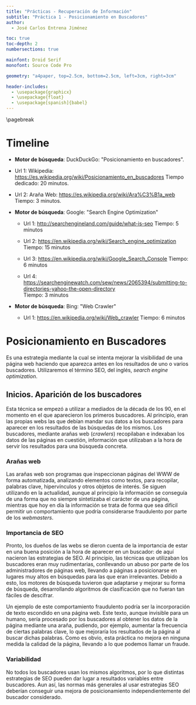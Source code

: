 ```yaml
---
title: "Prácticas - Recuperación de Información"
subtitle: "Práctica 1 - Posicionamiento en Buscadores"
author:
  - José Carlos Entrena Jiménez

toc: true
toc-depth: 2
numbersections: true

mainfont: Droid Serif
monofont: Source Code Pro

geometry: "a4paper, top=2.5cm, bottom=2.5cm, left=3cm, right=3cm"

header-includes:
  - \usepackage{graphicx}
  - \usepackage{float}
  - \usepackage[spanish]{babel}
---
```

\pagebreak


# Timeline

*  **Motor de búsqueda**: DuckDuckGo: "Posicionamiento en buscadores".

  * Url 1: Wikipedia: https://es.wikipedia.org/wiki/Posicionamiento_en_buscadores
    Tiempo dedicado: 20 minutos.

  * Url 2: Araña Web: https://es.wikipedia.org/wiki/Ara%C3%B1a_web
    Tiempo: 3 minutos.

* **Motor de búsqueda**: Google: "Search Engine Optimization"

  * Url 1: http://searchengineland.com/guide/what-is-seo
    Tiempo: 5 minutos

  * Url 2: https://en.wikipedia.org/wiki/Search_engine_optimization
    Tiempo: 15 minutos

  * Url 3: https://en.wikipedia.org/wiki/Google_Search_Console
    Tiempo: 6 minutos

  * Url 4: https://searchenginewatch.com/sew/news/2065394/submitting-to-directories-yahoo-the-open-directory  
    Tiempo: 3 minutos

* **Motor de búsqueda**: Bing: "Web Crawler"

  * Url 1: https://en.wikipedia.org/wiki/Web_crawler
  Tiempo: 6 minutos


# Posicionamiento en Buscadores

Es una estrategia mediante la cual se intenta mejorar la visibilidad de una página web haciendo que aparezca antes en los resultados de uno o varios buscadores. Utilizaremos el término SEO, del inglés, _search engine optimization_.

## Inicios. Aparición de los buscadores

Esta técnica se empezó a utilizar a mediados de la década de los 90, en el momento en el que aparecieron los primeros buscadores. Al principio, eran las propias webs las que debían mandar sus datos a los buscadores para aparecer en los resultados de las búsquedas de los mismos. Los buscadores, mediante arañas web (_crawlers_) recopilaban e indexaban los datos de las páginas en cuestión, información que utilizaban a la hora de servir los resultados para una búsqueda concreta.

### Arañas web

Las arañas web son programas que inspeccionan páginas del WWW de forma automatizada, analizando elementos como textos, para recopilar, palabras clave, hipervínculos y otros objetos de interés. Se siguen utilizando en la actualidad, aunque al principio la información se conseguía de una forma que no siempre sintetizaba el carácter de una página, mientras que hoy en día la información se trata de forma que sea difícil permitir un comportamiento que podría considerarse fraudulento por parte de los _webmasters_.

### Importancia de SEO  

Pronto, los dueños de las webs se dieron cuenta de la importancia de estar en una buena posición a la hora de aparecer en un buscador: de aquí nacieron las estrategias de SEO. Al principio, las técnicas que utilizaban los buscadores eran muy rudimentarias, conllevando un abuso por parte de los administradores de páginas web, llevando a páginas a posicionarse en lugares muy altos en búsquedas para las que eran irrelevantes. Debido a esto, los motores de búsqueda tuvieron que adaptarse y mejorar su forma de búsqueda, desarrollando algoritmos de clasificación que no fueran tan fáciles de descifrar.

Un ejemplo de este comportamiento fraudulento podría ser la incorporación de texto escondido en una página web. Este texto, aunque invisible para un humano, sería procesado por los buscadores al obtener los datos de la página mediante una araña, pudiendo, por ejemplo, aumentar la frecuencia de ciertas palabras clave, lo que mejoraría los resultados de la página al buscar dichas palabras. Como es obvio, esta práctica no mejora en ninguna medida la calidad de la página, llevando a lo que podemos llamar un fraude.

### Variabilidad

No todos los buscadores usan los mismos algoritmos, por lo que distintas estrategias de SEO pueden dar lugar a resultados variables entre buscadores. Aun así, las normas más generales al usar estrategias SEO deberían conseguir una mejora de posicionamiento independientemente del buscador considerado. 

